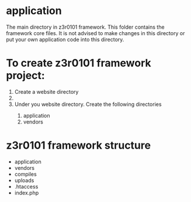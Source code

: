 # application

The main directory in z3r0101 framework. This folder contains the framework core files. It is not advised to make changes in this directory or put your own application code into this directory.

# To create z3r0101 framework project:

<ol>
  <li>Create a website directory<li>
  <li>Under you website directory. Create the following directories</li>
      <ol>
        <li>application</li>
        <li>vendors</li>
      </ol>
</ol>

# z3r0101 framework structure
<ul>
  <li>application</li>
  <li>vendors</li>
  <li>compiles</li>
  <li>uploads</li>
  <li>.htaccess</li>
  <li>index.php</li>
</ul>
